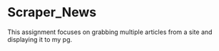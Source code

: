 # Scraper_News
This assignment focuses on grabbing multiple articles from a site and displaying it to my pg.
